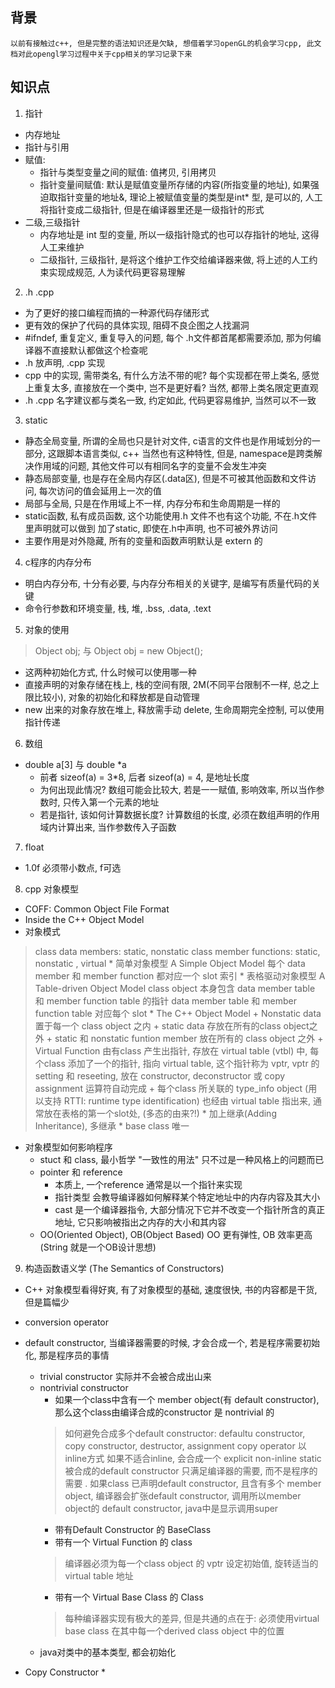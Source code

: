 
## 背景
    以前有接触过c++, 但是完整的语法知识还是欠缺, 想借着学习openGL的机会学习cpp, 此文档对此opengl学习过程中关于cpp相关的学习记录下来

## 知识点
1. 指针
- 内存地址
- 指针与引用
- 赋值: 
    * 指针与类型变量之间的赋值: 值拷贝, 引用拷贝
    * 指针变量间赋值: 默认是赋值变量所存储的内容(所指变量的地址), 如果强迫取指针变量的地址&, 理论上被赋值变量的类型是int* 型, 是可以的, 人工将指针变成二级指针, 但是在编译器里还是一级指针的形式
- 二级,三级指针
    * 内存地址是 int 型的变量, 所以一级指针隐式的也可以存指针的地址, 这得人工来维护
    * 二级指针, 三级指针, 是将这个维护工作交给编译器来做, 将上述的人工约束实现成规范, 人为读代码更容易理解

2. .h .cpp
- 为了更好的接口编程而搞的一种源代码存储形式
- 更有效的保护了代码的具体实现, 阻碍不良企图之人找漏洞
- #ifndef, 重复定义, 重复导入的问题, 每个 .h文件都首尾都需要添加, 那为何编译器不直接默认都做这个检查呢
- .h 放声明, .cpp 实现
- cpp 中的实现, 需带类名, 有什么方法不带的呢? 每个实现都在带上类名, 感觉上重复太多, 直接放在一个类中, 岂不是更好看?
    当然, 都带上类名限定更直观
- .h .cpp 名字建议都与类名一致, 约定如此, 代码更容易维护, 当然可以不一致

3. static
- 静态全局变量, 所谓的全局也只是针对文件, c语言的文件也是作用域划分的一部分, 这跟脚本语言类似, c++ 当然也有这种特性, 但是, namespace是跨类解决作用域的问题, 其他文件可以有相同名字的变量不会发生冲突 
- 静态局部变量, 也是存在全局内存区(.data区), 但是不可被其他函数和文件访问, 每次访问的值会延用上一次的值
- 局部与全局, 只是在作用域上不一样, 内存分布和生命周期是一样的
- static函数, 私有成员函数, 这个功能使用.h 文件不也有这个功能, 不在.h文件里声明就可以做到
    加了static, 即使在.h中声明, 也不可被外界访问
- 主要作用是对外隐藏, 所有的变量和函数声明默认是 extern 的

4. c程序的内存分布
- 明白内存分布, 十分有必要, 与内存分布相关的关键字, 是编写有质量代码的关键
- 命令行参数和环境变量, 栈, 堆, .bss, .data, .text

5. 对象的使用
> Object obj; 与 Object obj = new Object();
- 这两种初始化方式, 什么时候可以使用哪一种
- 直接声明的对象存储在栈上, 栈的空间有限, 2M(不同平台限制不一样, 总之上限比较小), 对象的初始化和释放都是自动管理
- new 出来的对象存放在堆上, 释放需手动 delete, 生命周期完全控制, 可以使用指针传递

6. 数组
- double a[3] 与 double *a
    * 前者 sizeof(a) = 3*8, 后者  sizeof(a) = 4, 是地址长度
    * 为何出现此情况? 数组可能会比较大, 若是一一赋值, 影响效率, 所以当作参数时, 只传入第一个元素的地址
    * 若是指针, 该如何计算数据长度? 计算数组的长度, 必须在数组声明的作用域内计算出来, 当作参数传入子函数

7. float
- 1.0f 必须带小数点, f可选

8. cpp 对象模型
- COFF: Common Object File Format
- Inside the C++ Object Model
- 对象模式
> class data members: static, nonstatic
  class member functions: static, nonstatic , virtual
    * 简单对象模型 A Simple Object Model
        每个 data member 和 member function 都对应一个 slot 索引
    * 表格驱动对象模型 A Table-driven Object Model
        class object 本身包含 data member table 和 member function table 的指针
        data member table 和 member function table 对应每个 slot
    * The C++ Object Model
        + Nonstatic data 置于每一个 class object 之内
        + static data 存放在所有的class object之外
        + static 和 nonstatic funtion member 放在所有的 class object 之外
        + Virtual Function 由有class 产生出指针, 存放在 virtual table (vtbl) 中, 每个class 添加了一个的指针, 指向 virtual table, 这个指针称为 vptr, vptr 的 setting 和 reseeting, 放在 constructor, deconstructor 或 copy assignment 运算符自动完成
        + 每个class 所关联的 type_info object (用以支持 RTTI: runtime type identification) 也经由 virtual table 指出来, 通常放在表格的第一个slot处, (多态的由来?!)
    * 加上继承(Adding Inheritance), 多继承
        * base class 唯一
        
- 对象模型如何影响程序
    * stuct 和 class, 最小哲学
        "一致性的用法" 只不过是一种风格上的问题而已
    * pointer 和 reference
        + 本质上, 一个reference 通常是以一个指针来实现
        + 指针类型 会教导编译器如何解释某个特定地址中的内存内容及其大小
        + cast 是一个编译器指令, 大部分情况下它并不改变一个指针所含的真正地址, 它只影响被指出之内存的大小和其内容
    * OO(Oriented Object), OB(Object Based)
        OO 更有弹性, OB 效率更高(String 就是一个OB设计思想)

9. 构造函数语义学 (The Semantics of Constructors)
- C++ 对象模型看得好爽, 有了对象模型的基础, 速度很快, 书的内容都是干货, 但是篇幅少
- conversion operator
- default constructor, 当编译器需要的时候, 才会合成一个, 若是程序需要初始化, 那是程序员的事情
    * trivial constructor
        实际并不会被合成出山来
    * nontrivial constructor
        + 如果一个class中含有一个 member object(有 default constructor), 那么这个class由编译合成的constructor 是 nontrivial 的
        > 如何避免合成多个default constructor:
        defaultu constructor, copy constructor, destructor, assignment copy operator 以inline方式
        如果不适合inline, 会合成一个  explicit non-inline static
        > 被合成的default constructor 只满足编译器的需要, 而不是程序的需要
        >. 如果class 已声明default constructor, 且含有多个 member object, 编译器会扩张default constructor, 调用所以member object的 default constructor, java中是显示调用super
        + 带有Default Constructor 的 BaseClass
        + 带有一个 Virtual Function 的 class
        > 编译器必须为每一个class object 的 vptr 设定初始值, 旋转适当的 virtual table 地址
        + 带有一个 Virtual Base Class 的 Class 
        > 每种编译器实现有极大的差异, 但是共通的点在于: 必须使用virtual base class 在其中每一个derived class object 中的位置
    * java对类中的基本类型, 都会初始化

- Copy Constructor
    * 